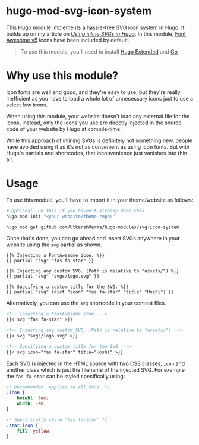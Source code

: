 # hugo-mod-svg-icon-system
This Hugo module implements a hassle-free SVG icon system in Hugo. It builds up on my article on [*Using inline SVGs in Hugo*](https://bitbanged.com/posts/how-to-use-inline-svgs-with-hugo). In this module, [Font Awesome v5](https://fontawesome.com/) icons have been included by default.

> To use this module, you'll need to install [Hugo Extended](https://gohugo.io/getting-started/installing/) and [Go](https://golang.org/doc/install).


# Why use this module?
Icon fonts are well and good, and they're easy to use, but they're really inefficient as you have to load a whole lot of unnecessary icons just to use a select few icons.

When using this module, your website doesn't load any external file for the icons, instead, only the icons you use are directly injected in the source code of your website by Hugo at compile-time.

While this approach of inlining SVGs is definitely not something new, people have avoided using it as it's not as convenient as using icon fonts. But with Hugo's partials and shortcodes, that inconvenience just vanishes into thin air.


# Usage
To use this module, you'll have to import it in your theme/website as follows:
```sh
# Optional. Do this if you haven't already done this.
hugo mod init "<your website/theme repo>"

hugo mod get github.com/UtkarshVerma/hugo-modules/svg-icon-system
```

Once that's done, you can go ahead and insert SVGs anywhere in your website using the `svg` partial as shown.
```go-template
{{% Injecting a FontAwesome icon. %}}
{{ partial "svg" "fas fa-star" }}

{{% Injecting any custom SVG. (Path is relative to "assets/") %}}
{{ partial "svg" "svgs/logo.svg" }}

{{% Specifying a custom title for the SVG. %}}
{{ partial "svg" (dict "icon" "fas fa-star" "title" "Hoshi") }}
```

Alternatively, you can use the `svg` shortcode in your content files.
```md
<!-- Injecting a FontAwesome icon. -->
{{< svg "fas fa-star" >}}

<!-- Injecting any custom SVG. (Path is relative to "assets/") -->
{{< svg "svgs/logo.svg" >}}

<!-- Specifying a custom title for the SVG. -->
{{< svg icon="fas fa-star" title="Hoshi" >}}
```

Each SVG is injected in the HTML source with two CSS classes, `icon` and another class which is just the filename of the injected SVG. For example the `fas fa-star` can be styled specifically using:
```css
/* Recommended. Applies to all SVGs. */
.icon {
    height: 1em;
    width: 1em;
}

/* Specifically style 'fas fa-star' */
.star.icon {
    fill: yellow;
}
```
